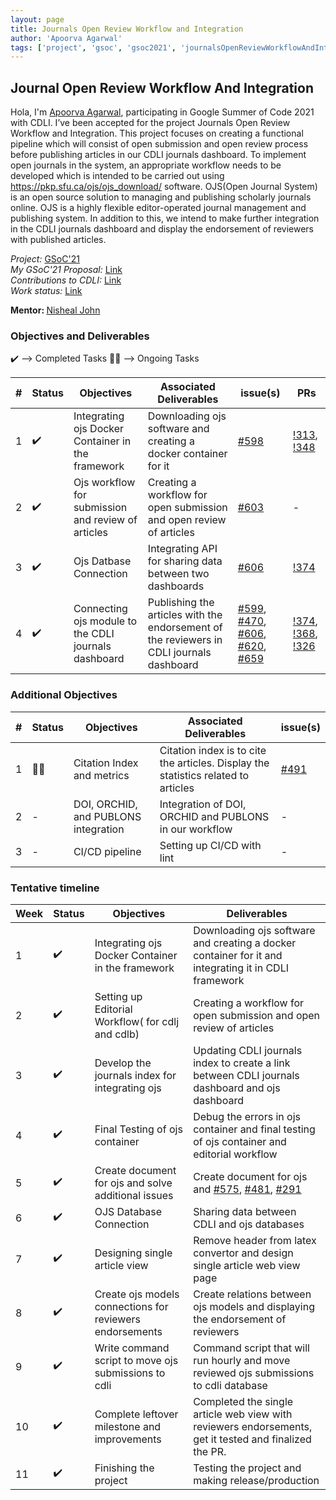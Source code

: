 ```yaml
---
layout: page
title: Journals Open Review Workflow and Integration
author: 'Apoorva Agarwal'
tags: ['project', 'gsoc', 'gsoc2021', 'journalsOpenReviewWorkflowAndIntegration']
---
```


## Journal Open Review Workflow And Integration

Hola, I'm <a href="https://www.linkedin.com/in/apoorva-agarwal-8420ab1b3/">Apoorva Agarwal</a>, participating in Google Summer of Code 2021 with CDLI. I’ve been accepted for the project Journals Open Review Workflow and Integration. This project focuses on creating a functional pipeline which will consist of open submission and open review process before publishing articles in our CDLI journals dashboard. To implement  open journals in the system,  an appropriate workflow needs to be developed which is intended to be carried out using https://pkp.sfu.ca/ojs/ojs_download/ software. OJS(Open Journal System) is an open source solution to managing and publishing scholarly journals online. OJS is a highly flexible editor-operated journal management and publishing system. In addition to this, we intend to make further integration in the CDLI journals dashboard and display the endorsement of reviewers with published articles.

<i>Project:</i>
<a href="https://summerofcode.withgoogle.com/projects/#6225579101126656">GSoC'21</a>
<br>
<i>My GSoC'21 Proposal:</i>
<a href="https://docs.google.com/document/d/1Bq1Be4UYaF08vBwasERpx2kiWuiVPWdkSEHBM-owUx4/edit#heading=h.rti1bbjk8idf">Link</a>
<br>
<i>Contributions to CDLI:</i>
<a href="https://gitlab.com/cdli/framework/-/merge_requests?scope=all&utf8=%E2%9C%93&state=all&author_username=apoorva1509">Link<a>
<br>
<i>Work status:</i>
<a href="https://drive.google.com/drive/folders/15kmsiilnMfBEomd03VwUyAmDdcU-lmBV?usp=sharing">Link<a>
<br>

<b>Mentor: </b> <a href='mailto:nisheal.work@gmail.com'>Nisheal John</a>

### Objectives and Deliverables

:heavy_check_mark: --> Completed Tasks
:man_technologist: --> Ongoing Tasks

| \# | Status  | Objectives                    | Associated Deliverables         | issue(s) | PRs |
| --- | --- | ----------------------------- | ---------------------------------------------- | -------- | -------- | 
| 1 | :heavy_check_mark: | Integrating ojs Docker Container in the framework | Downloading ojs software and creating a docker container for it | <a href="https://gitlab.com/cdli/framework/-/issues/598">#598</a> | <a href="https://gitlab.com/cdli/framework/-/merge_requests/313">!313</a>, <a href="https://gitlab.com/cdli/framework/-/merge_requests/348">!348</a> |
| 2 | :heavy_check_mark:| Ojs workflow for submission and review of articles | Creating a workflow for open submission and open review of articles | <a href="https://gitlab.com/cdli/framework/-/issues/603">#603</a> | - |
| 3 | :heavy_check_mark:  |  Ojs Datbase Connection | Integrating API for sharing data between two dashboards | <a href="https://gitlab.com/cdli/framework/-/issues/606">#606</a> | <a href="https://gitlab.com/cdli/framework/-/merge_requests/374">!374</a> |
| 4 |  :heavy_check_mark: | Connecting ojs module to the CDLI journals dashboard | Publishing the articles with the endorsement of the reviewers in CDLI journals dashboard | <a href="https://gitlab.com/cdli/framework/-/issues/599">#599</a>, <a href="https://gitlab.com/cdli/framework/-/issues/470">#470</a>, <a href="https://gitlab.com/cdli/framework/-/issues/606">#606</a>, <a href="https://gitlab.com/cdli/framework/-/issues/620">#620</a>, <a href="https://gitlab.com/cdli/framework/-/issues/659">#659</a> | <a href="https://gitlab.com/cdli/framework/-/merge_requests/374">!374</a>, <a href="https://gitlab.com/cdli/framework/-/merge_requests/368">!368</a>, <a href="https://gitlab.com/cdli/framework/-/merge_requests/326">!326</a> |

### Additional Objectives

| \# | Status  | Objectives         | Associated Deliverables                                             | issue(s) |
| --- | --- | ------------------ | ------------------------------------------------------------------- | -------- |
| 1 | :man_technologist: | Citation Index and metrics | Citation index is to cite the articles. Display the statistics related to articles | <a href="https://gitlab.com/cdli/framework/-/issues/491">#491</a> |
| 2 | - | DOI, ORCHID, and PUBLONS integration | Integration of DOI, ORCHID and PUBLONS in our workflow | - |
| 3 | - | CI/CD pipeline | Setting up CI/CD with lint | - |

### Tentative timeline  

| Week  | Status | Objectives | Deliverables |
|---|---|---|---|
| 1 | :heavy_check_mark: | Integrating ojs Docker Container in the framework | Downloading ojs software and creating a docker container for it and integrating it in CDLI framework| 
| 2 | :heavy_check_mark: | Setting up Editorial Workflow( for cdlj and cdlb) | Creating a workflow for open submission and open review of articles |
| 3 | :heavy_check_mark: | Develop the journals index for integrating ojs | Updating CDLI journals index to create a link between CDLI journals dashboard and ojs dashboard | 
| 4 | :heavy_check_mark: | Final Testing of ojs container | Debug the errors in ojs container and final testing of ojs container and editorial workflow | 
| 5 | :heavy_check_mark: | Create document for ojs and solve additional issues | Create document for ojs and <a href="https://gitlab.com/cdli/framework/-/issues/575">#575</a>, <a href="https://gitlab.com/cdli/framework/-/issues/481">#481</a>, <a href="https://gitlab.com/cdli/framework/-/issues/291">#291</a> | 
| 6 | :heavy_check_mark: | OJS Database Connection | Sharing data between CDLI and ojs databases | 
| 7 | :heavy_check_mark: | Designing single article view | Remove header from latex convertor and design single article web view page |
| 8 | :heavy_check_mark: | Create ojs models connections for reviewers endorsements | Create relations between ojs models and displaying the endorsement of reviewers | 
| 9 | :heavy_check_mark: | Write command script to move ojs submissions to cdli | Command script that will run hourly and move reviewed ojs submissions to cdli database |
| 10 | :heavy_check_mark: | Complete leftover milestone and improvements | Completed the single article web view with reviewers endorsements, get it tested and finalized the PR. | 
| 11 | :heavy_check_mark: | Finishing the project | Testing the project and making release/production | 
  
